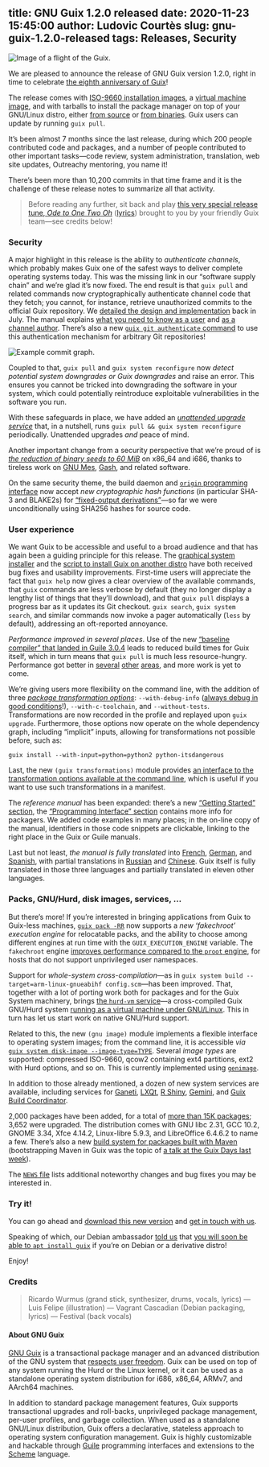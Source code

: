 title: GNU Guix 1.2.0 released
date: 2020-11-23 15:45:00
author: Ludovic Courtès
slug: gnu-guix-1.2.0-released
tags: Releases, Security
---
![Image of a flight of the Guix.](https://guix.gnu.org/static/blog/img/flight-of-the-guix.jpg)

We are pleased to announce the release of GNU Guix version 1.2.0, right
in time to celebrate [the eighth anniversary of
Guix](https://lists.gnu.org/archive/html/gnu-system-discuss/2012-11/msg00000.html)!

The release comes with [ISO-9660 installation
images](https://guix.gnu.org/manual/en/html_node/System-Installation.html),
a [virtual machine
image](https://guix.gnu.org/manual/en/html_node/Running-Guix-in-a-VM.html),
and with tarballs to install the package manager on top of your
GNU/Linux distro, either [from
source](https://guix.gnu.org/manual/en/html_node/Requirements.html) or
[from
binaries](https://guix.gnu.org/manual/en/html_node/Binary-Installation.html).
Guix users can update by running `guix pull`.

It’s been almost 7 months since the last release, during which 200
people contributed code and packages, and a number of people contributed
to other important tasks—code review, system administration,
translation, web site updates, Outreachy mentoring, you name it!

There’s been more than 10,200 commits in that time frame and it is the
challenge of these release notes to summarize all that activity.

> Before reading any further, sit back and play [this very special
> release tune, _Ode to One Two
> Oh_](https://guix.gnu.org/audio/ode-to-one-two-oh.ogg)
> ([lyrics](https://guix.gnu.org/audio/ode-to-one-two-oh.txt)) brought
> to you by your friendly Guix team—see credits below!

### Security

A major highlight in this release is the ability to *authenticate
channels*, which probably makes Guix one of the safest ways to deliver
complete operating systems today.  This was the missing link in our
“software supply chain” and we’re glad it’s now fixed.  The end result
is that `guix pull` and related commands now cryptographically
authenticate channel code that they fetch; you cannot, for instance,
retrieve unauthorized commits to the official Guix repository.  We
[detailed the design and
implementation](https://guix.gnu.org/en/blog/2020/securing-updates/)
back in July.  The manual explains [what you need to know as a
user](https://guix.gnu.org/manual/en/html_node/Channel-Authentication.html)
and [as a channel
author](https://guix.gnu.org/manual/en/html_node/Specifying-Channel-Authorizations.html).
There’s also a new [`guix git authenticate`
command](https://guix.gnu.org/manual/en/html_node/Invoking-guix-git-authenticate.html)
to use this authentication mechanism for arbitrary Git repositories!

![Example commit graph.](https://guix.gnu.org/static/blog/img/commit-graph.svg)

Coupled to that, `guix pull` and `guix system reconfigure` now *detect
potential system downgrades or Guix downgrades* and raise an error.
This ensures you cannot be tricked into downgrading the software in your
system, which could potentially reintroduce exploitable vulnerabilities
in the software you run.

With these safeguards in place, we have added an [*unattended upgrade
service*](https://guix.gnu.org/manual/en/html_node/Unattended-Upgrades.html)
that, in a nutshell, runs `guix pull && guix system reconfigure`
periodically.  Unattended upgrades _and_ peace of mind.

Another important change from a security perspective that we’re proud of
is [*the reduction of binary seeds to
60 MiB*](https://guix.gnu.org/en/blog/2020/guix-further-reduces-bootstrap-seed-to-25/)
on x86_64 and i686, thanks to tireless work on
[GNU Mes](https://www.gnu.org/software/mes),
[Gash](https://savannah.nongnu.org/projects/gash), and related software.

On the same security theme, the build daemon and [`origin`
programming
interface](https://guix.gnu.org/manual/en/html_node/origin-Reference.html)
now accept *new cryptographic hash functions* (in particular SHA-3 and
BLAKE2s) for [“fixed-output
derivations”](https://guix.gnu.org/manual/en/html_node/Derivations.html)—so
far we were unconditionally using SHA256 hashes for source code.

### User experience

We want Guix to be accessible and useful to a broad audience and that
has again been a guiding principle for this release.  The [graphical
system
installer](https://guix.gnu.org/en/videos/system-graphical-installer/)
and the [script to install Guix on another
distro](https://guix.gnu.org/manual/en/html_node/Binary-Installation.html)
have both received bug fixes and usability improvements.  First-time
users will appreciate the fact that `guix help` now gives a clear
overview of the available commands, that `guix` commands are less
verbose by default (they no longer display a lengthy list of things that
they’ll download), and that `guix pull` displays a progress bar as it
updates its Git checkout.  `guix search`, `guix system search`, and
similar commands now invoke a pager automatically (`less` by default),
addressing an oft-reported annoyance.

*Performance improved in several places*.  Use of the new [“baseline
compiler” that landed in
Guile 3.0.4](https://wingolog.org/archives/2020/06/03/a-baseline-compiler-for-guile)
leads to reduced build times for Guix itself, which in turn means that
`guix pull` is much less resource-hungry.  Performance got better in
[several](https://issues.guix.gnu.org/44053#9)
[other](https://issues.guix.gnu.org/41702#2)
[areas](https://issues.guix.gnu.org/43340), and more work is yet to
come.

We’re giving users more flexibility on the command line, with the
addition of three [*package transformation
options*](https://guix.gnu.org/manual/en/html_node/Package-Transformation-Options.html):
`--with-debug-info` ([always debug in good
conditions](https://guix.gnu.org/manual/en/html_node/Rebuilding-Debug-Info.html)!),
`--with-c-toolchain`, and `--without-tests`.  Transformations are now
recorded in the profile and replayed upon `guix upgrade`.  Furthermore,
those options now operate on the whole dependency graph, including
“implicit” inputs, allowing for transformations not possible before,
such as:

```
guix install --with-input=python=python2 python-itsdangerous
```

Last, the new `(guix transformations)` module provides [an interface
to the transformation options available at the command
line](https://guix.gnu.org/manual/en/html_node/Defining-Package-Variants.html),
which is useful if you want to use such transformations in a manifest.

The *reference manual* has been expanded: there’s a new [“Getting
Started”
section](https://guix.gnu.org/manual/en/html_node/Getting-Started.html),
the [“Programming Interface”
section](https://guix.gnu.org/manual/en/html_node/Programming-Interface.html)
contains more info for packagers.  We added code examples in many
places; in the on-line copy of the manual, identifiers in those code
snippets are clickable, linking to the right place in the Guix or Guile
manuals.

Last but not least, *the manual is fully translated* into
[French](https://guix.gnu.org/manual/fr/html_node/),
[German](https://guix.gnu.org/manual/de/html_node/), and
[Spanish](https://guix.gnu.org/manual/es/html_node/), with partial
translations in [Russian](https://guix.gnu.org/manual/ru/html_node/) and
[Chinese](https://guix.gnu.org/manual/zh-cn/html_node/).  Guix itself is
fully translated in those three languages and partially translated in
eleven other languages.

### Packs, GNU/Hurd, disk images, services, …

But there’s more!  If you’re interested in bringing applications from
Guix to Guix-less machines, [`guix pack
-RR`](https://guix.gnu.org/manual/en/html_node/Invoking-guix-pack.html#Invoking-guix-pack)
now supports a *new ‘fakechroot’ execution engine* for relocatable
packs, and the ability to choose among different engines at run time
with the `GUIX_EXECUTION_ENGINE` variable.  The `fakechroot` engine
[improves performance compared to the `proot`
engine](https://hpc.guix.info/blog/2020/05/faster-relocatable-packs-with-fakechroot/),
for hosts that do not support unprivileged user namespaces.

Support for *whole-system cross-compilation*—as in
`guix system build --target=arm-linux-gnueabihf config.scm`—has been
improved.  That, together with a lot of porting work both for packages
and for the Guix System machinery, brings [the `hurd-vm`
service](https://guix.gnu.org/manual/en/html_node/Virtualization-Services.html#index-hurd_002dvm_002dservice_002dtype)—a
cross-compiled Guix GNU/Hurd system [running as a virtual machine under
GNU/Linux](https://guix.gnu.org/en/blog/2020/childhurds-and-substitutes/).
This in turn has let us start work on native GNU/Hurd support.

Related to this, the new `(gnu image)` module implements a flexible
interface to operating system images; from the command line, it is
accessible _via_ [`guix system disk-image
--image-type=TYPE`](https://guix.gnu.org/manual/en/html_node/Invoking-guix-system.html).
Several _image types_ are supported: compressed ISO-9660, qcow2
containing ext4 partitions, ext2 with Hurd options, and so on.  This is
currently implemented using
[`genimage`](https://github.com/pengutronix/genimage).

In addition to those already mentioned, a dozen of new system services
are available, including services for
[Ganeti](https://guix.gnu.org/en/blog/2020/running-a-ganeti-cluster-on-guix/),
[LXQt](https://guix.gnu.org/manual/en/html_node/Desktop-Services.html#index-lxqt_002ddesktop_002dservice_002dtype),
[R Shiny](https://guix.gnu.org/manual/en/html_node/Miscellaneous-Services.html#index-rshiny_002dservice_002dtype),
[Gemini](https://guix.gnu.org/manual/en/html_node/Web-Services.html#index-gmnisrv),
and [Guix Build
Coordinator](https://guix.gnu.org/manual/en/html_node/Guix-Services.html).

2,000 packages have been added, for a total of [more than 15K
packages](https://guix.gnu.org/en/packages); 3,652 were upgraded.  The
distribution comes with GNU libc 2.31, GCC 10.2, GNOME 3.34,
Xfce 4.14.2, Linux-libre 5.9.3, and LibreOffice 6.4.6.2 to name a few.
There’s also a new [build system for packages built with
Maven](https://guix.gnu.org/manual/en/html_node/Build-Systems.html#index-maven_002dbuild_002dsystem)
(bootstrapping Maven in Guix was the topic of [a talk at the Guix Days
last week](https://guix.gnu.org/en/blog/2020/online-guix-day-announce-2/)).

The [`NEWS`
file](https://git.savannah.gnu.org/cgit/guix.git/tree/NEWS?h=version-1.2.0&id=a099685659b4bfa6b3218f84953cbb7ff9e88063)
lists additional noteworthy changes and bug fixes you may be interested
in.

### Try it!

You can go ahead and [download this new
version](https://guix.gnu.org/en/download/) and [get in touch with
us](https://guix.gnu.org/en/contact/).

Speaking of which, our Debian ambassador [told
us](https://lists.gnu.org/archive/html/guix-devel/2020-11/msg00254.html)
that [you will soon be able to `apt install
guix`](https://packages.debian.org/guix) if you’re on Debian or a
derivative distro!

Enjoy!

### Credits

> Ricardo Wurmus (grand stick, synthesizer, drums, vocals, lyrics) —
> Luis Felipe (illustration) — Vagrant Cascadian (Debian packaging,
> lyrics) — Festival (back vocals)

#### About GNU Guix

[GNU Guix](https://guix.gnu.org) is a transactional package manager and
an advanced distribution of the GNU system that [respects user
freedom](https://www.gnu.org/distros/free-system-distribution-guidelines.html).
Guix can be used on top of any system running the Hurd or the Linux
kernel, or it can be used as a standalone operating system distribution
for i686, x86_64, ARMv7, and AArch64 machines.

In addition to standard package management features, Guix supports
transactional upgrades and roll-backs, unprivileged package management,
per-user profiles, and garbage collection.  When used as a standalone
GNU/Linux distribution, Guix offers a declarative, stateless approach to
operating system configuration management.  Guix is highly customizable
and hackable through [Guile](https://www.gnu.org/software/guile)
programming interfaces and extensions to the
[Scheme](http://schemers.org) language.
